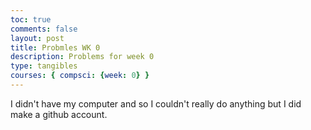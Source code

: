 ```yaml
---
toc: true
comments: false
layout: post
title: Probmles WK 0
description: Problems for week 0
type: tangibles
courses: { compsci: {week: 0} }
---
```


I didn't have my computer and so I couldn't really do anything but I did make a github account.